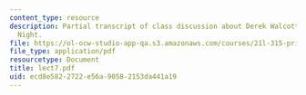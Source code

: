 ```yaml
---
content_type: resource
description: Partial transcript of class discussion about Derek Walcott and In a Green
  Night.
file: https://ol-ocw-studio-app-qa.s3.amazonaws.com/courses/21l-315-prizewinners-spring-2007/ecd8e5822722e56a90582153da441a19_lect7.pdf
file_type: application/pdf
resourcetype: Document
title: lect7.pdf
uid: ecd8e582-2722-e56a-9058-2153da441a19
---
```

